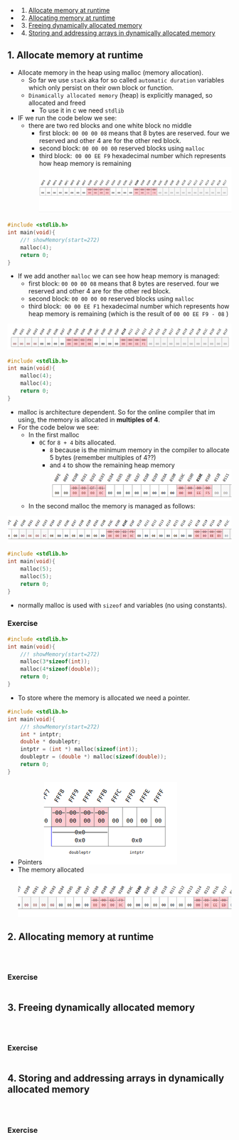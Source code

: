 <!-- vscode-markdown-toc -->
* 1. [Allocate memory at runtime](#Allocatememoryatruntime)
* 2. [Allocating memory at runtime](#Allocatingmemoryatruntime)
* 3. [Freeing dynamically allocated memory](#Freeingdynamicallyallocatedmemory)
* 4. [Storing and addressing arrays in dynamically allocated memory](#Storingandaddressingarraysindynamicallyallocatedmemory)

<!-- vscode-markdown-toc-config
	numbering=true
	autoSave=true
	/vscode-markdown-toc-config -->
<!-- /vscode-markdown-toc -->

##  1. <a name='Allocatememoryatruntime'></a>Allocate memory at runtime
- Allocate memory in the heap using malloc (memory allocation).
  - So far we use `stack` aka for so called `automatic duration` variables which only persist on their own block or function.
  - `Dinamically allocated memory` (heap) is explicitly managed, so allocated and freed
    - To use it in c we need `stdlib`
- IF we run the code below we see:
  - there are two red blocks and one white block no middle
    - first block: `00 00 00 08` means that 8 bytes are reserved. four we reserved and other 4 are for the other red block.
    - second block: `00 00 00 00` reserved blocks using `malloc`
    - third block:` 00 00 EE F9` hexadecimal number which represents how heap memory is remaining
![Alt text](image-6.png)
``` c
#include <stdlib.h>
int main(void){
    //! showMemory(start=272)
    malloc(4);
    return 0;
}
```
- If we add another `malloc` we can see how heap memory is managed:
  - first block: `00 00 00 08` means that 8 bytes are reserved. four we reserved and other 4 are for the other red block.
  - second block: `00 00 00 00` reserved blocks using `malloc`
  - third block:` 00 00 EE F1` hexadecimal number which represents how heap memory is remaining (which is the result of `00 00 EE F9 - 08` )

![Alt text](image-7.png)
``` c
#include <stdlib.h>
int main(void){
    malloc(4);
    malloc(4);
    return 0;
}
```
- malloc is architecture dependent. So for the online compiler that im using, the memory is allocated in **multiples of 4**.
- For the code below we see:
  - In the first malloc
    - `0C` for `8 + 4` bits allocated.
      - `8` because is the minimum memory in the compiler to allocate 5 bytes (remember multiples of 4??)
      - and `4` to show the remaining heap memory
![Alt text](image-8.png)
  - In the second malloc the memory is managed as follows:
    
![Alt text](image-9.png)
``` c
#include <stdlib.h>
int main(void){
    malloc(5);
    malloc(5);
    return 0;
}
```
- normally malloc is used with `sizeof` and variables (no using constants).
### Exercise
``` c
#include <stdlib.h>
int main(void){
    //! showMemory(start=272)
    malloc(3*sizeof(int));
    malloc(4*sizeof(double));
    return 0;
}
```
- To store where the memory is allocated we need a pointer.
``` c
#include <stdlib.h>
int main(void){
    //! showMemory(start=272)
    int * intptr;
    double * doubleptr;
    intptr = (int *) malloc(sizeof(int));
    doubleptr = (double *) malloc(sizeof(double));
    return 0;
}
```
- Pointers
![Alt text](image-10.png)
- The memory allocated
![Alt text](image-11.png)


##  2. <a name='Allocatingmemoryatruntime'></a>Allocating memory at runtime

``` c
```

``` c
```

``` c
```
### Exercise
``` c
```

##  3. <a name='Freeingdynamicallyallocatedmemory'></a>Freeing dynamically allocated memory
``` c
```

``` c
```

``` c
```
### Exercise
``` c
```

##  4. <a name='Storingandaddressingarraysindynamicallyallocatedmemory'></a>Storing and addressing arrays in dynamically allocated memory
``` c
```

``` c
```

``` c
```
### Exercise
``` c
```